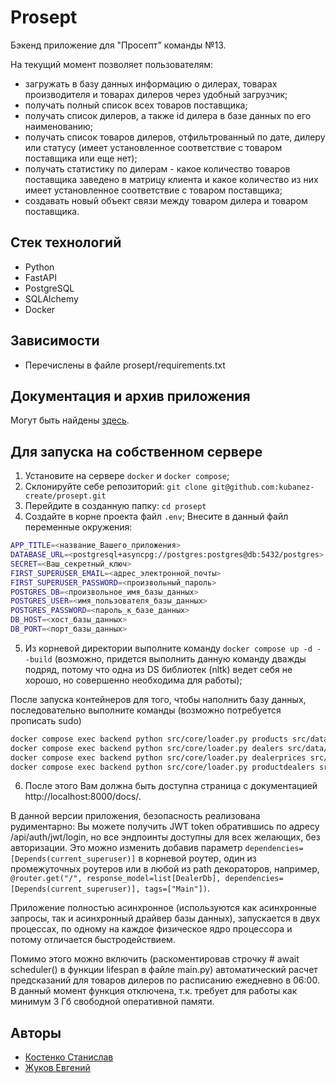 # Prosept

Бэкенд приложение для  "Просепт" команды №13.

На текущий момент позволяет пользователям:

- загружать в базу данных информацию о дилерах, товарах производителя и товарах дилеров через удобный загрузчик;
- получать полный список всех товаров поставщика;
- получать список дилеров, а также id дилера в базе данных по его наименованию;
- получать список товаров дилеров, отфильтрованный по дате, дилеру или статусу (имеет установленное соответствие с товаром поставщика или еще нет);
- получать статистику по дилерам - какое количество товаров поставщика заведено в матрицу клиента и какое количество из них имеет установленное соответствие с товаром поставщика;
- создавать новый объект связи между товаром дилера и товаром поставщика.


## Стек технологий

- Python
- FastAPI
- PostgreSQL
- SQLAlchemy
- Docker

## Зависимости

- Перечислены в файле prosept/requirements.txt

## Документация и архив приложения

Могут быть найдены [здесь](https://drive.google.com/drive/folders/1eP4sx6kz2HKwijyl4_u1GobqCC5bGRhZ?usp=drive_link).

## Для запуска на собственном сервере

1. Установите на сервере `docker` и `docker compose`;
2. Склонируйте себе репозиторий:
   `git clone git@github.com:kubanez-create/prosept.git`
3. Перейдите в созданную папку:
   `cd prosept`
4. Создайте в корне проекта файл `.env`;
   Внесите в данный файл переменные окружения:

```bash
APP_TITLE=<название_Вашего_приложения>
DATABASE_URL=<postgresql+asyncpg://postgres:postgres@db:5432/postgres>
SECRET=<Ваш_секретный_ключ>
FIRST_SUPERUSER_EMAIL=<адрес_электронной_почты>
FIRST_SUPERUSER_PASSWORD=<произвольный_пароль>
POSTGRES_DB=<произвольное_имя_базы_данных>
POSTGRES_USER=<имя_пользователя_базы_данных>
POSTGRES_PASSWORD=<пароль_к_базе_данных>
DB_HOST=<хост_базы_данных>
DB_PORT=<порт_базы_данных>
```

5. Из корневой директории выполните команду `docker compose up -d --build` (возможно, придется выполнить данную команду дважды подряд, потому что одна из DS библиотек (nltk) ведет себя не хорошо, но совершенно необходима для работы);

После запуска контейнеров для того, чтобы наполнить базу данных, последовательно выполните команды (возможно потребуется прописать sudo)

```bash
docker compose exec backend python src/core/loader.py products src/data/marketing_product.csv
docker compose exec backend python src/core/loader.py dealers src/data/marketing_dealer.csv
docker compose exec backend python src/core/loader.py dealerprices src/data/marketing_dealerprice.csv
docker compose exec backend python src/core/loader.py productdealers src/data/marketing_productdealerkey.csv
```

6. После этого Вам должна быть доступна страница с документацией http://localhost:8000/docs/.

В данной версии приложения, безопасность реализована рудиментарно: Вы можете получить JWT token обратившись по адресу /api/auth/jwt/login, но все эндпоинты доступны для всех желающих, без авторизации. Это можно изменить добавив параметр `dependencies=[Depends(current_superuser)]` в корневой роутер, один из промежуточных роутеров или в любой из path декораторов, например, `@router.get("/", response_model=list[DealerDb], dependencies=[Depends(current_superuser)], tags=["Main"])`.

Приложение полностью асинхронное (используются как асинхронные  запросы, так и асинхронный драйвер базы данных), запускается в двух процессах, по одному на каждое физическое ядро процессора и потому отличается быстродействием.

Помимо этого можно включить (раскоментировав строчку # await scheduler() в функции lifespan в файле main.py) автоматический расчет предсказаний для товаров дилеров по расписанию ежедневно в 06:00. В данный момент функция отключена, т.к. требует для работы как минимум 3 Гб свободной оперативной памяти.

## Авторы

- [Костенко Станислав](https://github.com/kubanez-create)
- [Жуков Евгений](https://github.com/zhukov1414)
